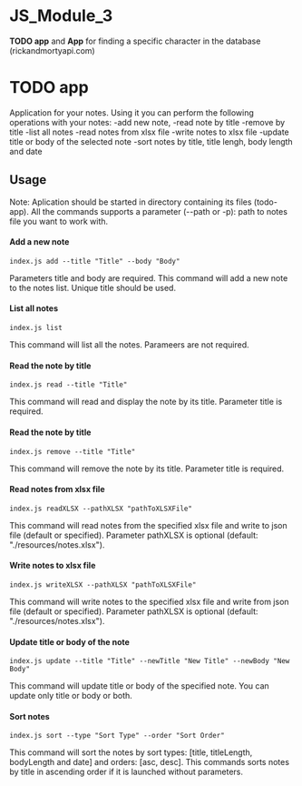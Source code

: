 # JS_Module_3
**TODO app** and **App** for finding a specific character in the database (rickandmortyapi.com)

# TODO app
Application for your notes. Using it you can perform the following operations with your notes: 
-add new note, 
-read note by title
-remove by title
-list all notes
-read notes from xlsx file
-write notes to xlsx file
-update title or body of the selected note
-sort notes by title, title lengh, body length and date

## Usage
Note: Aplication should be started in directory containing its files (todo-app).
All the commands supports a parameter (--path or -p): path to notes file you want to work with.

#### Add a new note
```
index.js add --title "Title" --body "Body"
```
Parameters title and body are required.
This command will add a new note to the notes list. Unique title should be used.

#### List all notes
```
index.js list
```
This command will list all the notes. Parameers are not required.

#### Read the note by title
```
index.js read --title "Title"
```
This command will read and display the note by its title. Parameter title is required.

#### Read the note by title
```
index.js remove --title "Title"
```
This command will remove the note by its title. Parameter title is required.

#### Read notes from xlsx file
```
index.js readXLSX --pathXLSX "pathToXLSXFile"
```
This command will read notes from the specified xlsx file and write to json file (default or specified). Parameter pathXLSX is optional (default: "./resources/notes.xlsx").

#### Write notes to xlsx file
```
index.js writeXLSX --pathXLSX "pathToXLSXFile"
```
This command will write notes to the specified xlsx file and write from json file (default or specified). Parameter pathXLSX is optional (default: "./resources/notes.xlsx").

#### Update title or body of the note
```
index.js update --title "Title" --newTitle "New Title" --newBody "New Body"
```
This command will update title or body of the specified note. You can update only title or body or both.

#### Sort notes
```
index.js sort --type "Sort Type" --order "Sort Order"
```
This command will sort the notes by sort types: [title, titleLength, bodyLength and date] and orders: [asc, desc]. This commands sorts notes by title in ascending order if it is launched without parameters.








